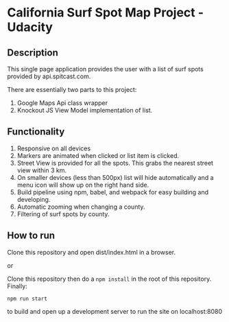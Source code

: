 # California Surf Spot Map Project - Udacity

## Description

This single page application provides the user with a list of surf spots provided by api.spitcast.com.

There are essentially two parts to this project:

1. Google Maps Api class wrapper
2. Knockout JS View Model implementation of list.

## Functionality

1. Responsive on all devices
2. Markers are animated when clicked or list item is clicked.
3. Street View is provided for all the spots. This grabs the nearest street view within 3 km.
4. On smaller devices (less than 500px) list will hide automatically and a menu icon will show up on the right hand side.
5. Build pipeline using npm, babel, and webpack for easy building and developing.
6. Automatic zooming when changing a county.
7. Filtering of surf spots by county.


## How to run

Clone this repository and open dist/index.html in a browser.

or

Clone this repository then do a `npm install` in the root of this repository.
Finally:

```
npm run start
```

to build and open up a development server to run the site on localhost:8080
